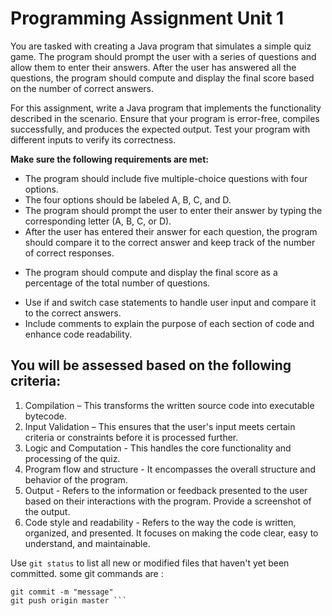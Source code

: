 # Programming Assignment Unit 1

You are tasked with creating a Java program that simulates a simple quiz game. The program should prompt the user with a series of questions and allow them to enter their answers. After the user has answered all the questions, the program should compute and display the final score based on the number of correct answers.

For this assignment, write a Java program that implements the functionality described in the scenario. Ensure that your program is error-free, compiles successfully, and produces the expected output. Test your program with different inputs to verify its correctness.

**Make sure the following requirements are met:**

- The program should include five multiple-choice questions with four options.
- The four options should be labeled A, B, C, and D.
- The program should prompt the user to enter their answer by typing the corresponding letter (A, B, C, or D).
- After the user has entered their answer for each question, the program should compare it to the correct answer and keep track of the number of correct responses.
+ The program should compute and display the final score as a percentage of the total number of questions.
* Use if and switch case statements to handle user input and compare it to the correct answers.
* Include comments to explain the purpose of each section of code and enhance code readability.

## You will be assessed based on the following criteria:
1. Compilation – This transforms the written source code into executable bytecode.
1. Input Validation – This ensures that the user's input meets certain criteria or constraints before it is processed further.
1. Logic and Computation - This handles the core functionality and processing of the quiz.
1. Program flow and structure - It encompasses the overall structure and behavior of the program.
1. Output - Refers to the information or feedback presented to the user based on their interactions with the program. Provide a screenshot of the output.
1. Code style and readability - Refers to the way the code is written, organized, and presented. It focuses on making the code clear, easy to understand, and maintainable.

Use `git status` to list all new or modified files that haven't yet been committed.
some git commands are :
```git add .
git commit -m "message"
git push origin master ```
